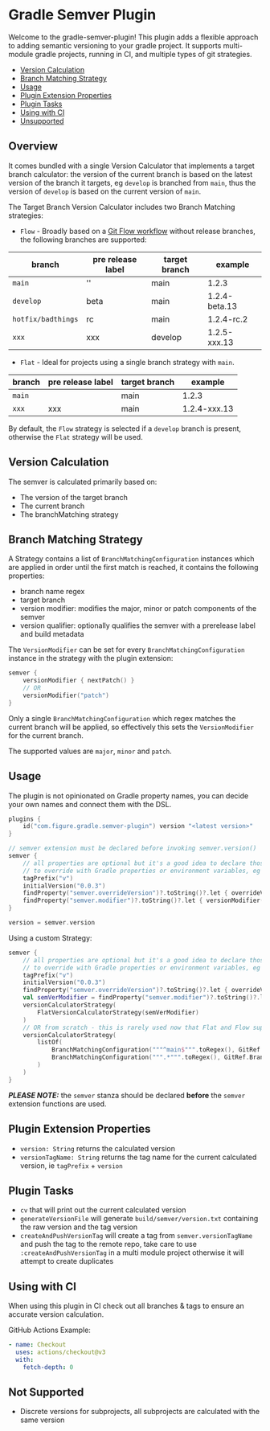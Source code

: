 # Gradle Semver Plugin

 Welcome to the gradle-semver-plugin!
This plugin adds a flexible approach to adding semantic versioning to your gradle project.
It supports multi-module gradle projects, running in CI, and multiple types of git strategies.



- [Version Calculation](#version-calculation)
- [Branch Matching Strategy](#branch-matching-strategy)
- [Usage](#usage)
- [Plugin Extension Properties](#plugin-extension-properties)
- [Plugin Tasks](#plugin-tasks)
- [Using with CI](#using-with-ci)
- [Unsupported](#not-supported)     

## Overview
It comes bundled with a single Version Calculator that implements a target branch calculator: the version of the current branch is based on the latest version of the branch it targets, eg `develop` is branched from `main`, thus the version of `develop` is based on the current version of `main`. 

The Target Branch Version Calculator includes two Branch Matching strategies: 
- `Flow` - Broadly based on a [Git Flow workflow](https://nvie.com/posts/a-successful-git-branching-model/) without release branches, the following branches are supported:

| branch                   | pre release label | target branch | example                |
|--------------------------|-------------------|---------------|------------------------|
| `main`                   | ''                | main          | 1.2.3                  |
| `develop`                | beta              | main          | 1.2.4-beta.13          |
| `hotfix/badthings`       | rc                | main          | 1.2.4-rc.2             |
| `xxx`                    | xxx               | develop       | 1.2.5-xxx.13           |

- `Flat` - Ideal for projects using a single branch strategy with `main`.

| branch | pre release label | target branch | example      |
|--------|-------------------|---------------|--------------|
| `main` |                   | main          | 1.2.3        |
| `xxx`  | xxx               | main          | 1.2.4-xxx.13 |


By default, the `Flow` strategy is selected if a `develop` branch is present, otherwise the `Flat` strategy will be used.

## Version Calculation

The semver is calculated primarily based on:
- The version of the target branch
- The current branch
- The branchMatching strategy 

## Branch Matching Strategy

A Strategy contains a list of `BranchMatchingConfiguration` instances which are applied in order until the first match is reached, it contains the following properties:
  - branch name regex
  - target branch
  - version modifier: modifies the major, minor or patch components of the semver
  - version qualifier: optionally qualifies the semver with a prerelease label and build metadata

The `VersionModifier` can be set for every `BranchMatchingConfiguration` instance in the strategy with the plugin extension:

```kotlin
semver {
    versionModifier { nextPatch() }
    // OR
    versionModifier("patch")
}
```
Only a single `BranchMatchingConfiguration` which regex matches the current branch will be applied, so effectively this sets the `VersionModifier` for the current branch.

The supported values are `major`, `minor` and `patch`. 

## Usage

The plugin is not opinionated on Gradle property names, you can decide your own names and connect them with the DSL.

```kotlin
plugins {
    id("com.figure.gradle.semver-plugin") version "<latest version>"
}

// semver extension must be declared before invoking semver.version()  
semver {
    // all properties are optional but it's a good idea to declare those that you would want  
    // to override with Gradle properties or environment variables, eg "overrideVersion" below
    tagPrefix("v")
    initialVersion("0.0.3")
    findProperty("semver.overrideVersion")?.toString()?.let { overrideVersion(it) }
    findProperty("semver.modifier")?.toString()?.let { versionModifier(buildVersionModifier(it)) } // this is only used for non user defined strategies, ie predefined Flow or Flat
}

version = semver.version
```
Using a custom Strategy: 
```kotlin
semver {
    // all properties are optional but it's a good idea to declare those that you would want  
    // to override with Gradle properties or environment variables, eg "overrideVersion" below
    tagPrefix("v")
    initialVersion("0.0.3")
    findProperty("semver.overrideVersion")?.toString()?.let { overrideVersion(it) }
    val semVerModifier = findProperty("semver.modifier")?.toString()?.let { buildVersionModifier(it) } ?: { nextMinor() }
    versionCalculatorStrategy(
        FlatVersionCalculatorStrategy(semVerModifier)
    )
    // OR from scratch - this is rarely used now that Flat and Flow support anything - .*
    versionCalculatorStrategy(
        listOf(
            BranchMatchingConfiguration("""^main$""".toRegex(), GitRef.Branch.Main, { "" to "" }, semVerModifier),
            BranchMatchingConfiguration(""".*""".toRegex(), GitRef.Branch.Main, { preReleaseWithCommitCount(it, GitRef.Branch.Main, it.sanitizedNameWithoutPrefix()) to "" }, semVerModifier),
        )
    )
}
```

_**PLEASE NOTE:**_ the `semver` stanza should be declared **before** the `semver` extension functions are used.

## Plugin Extension Properties
- `version: String` returns the calculated version
- `versionTagName: String` returns the tag name for the current calculated version, ie `tagPrefix` + `version`   

## Plugin Tasks 
- `cv` that will print out the current calculated version
- `generateVersionFile` will generate `build/semver/version.txt` containing the raw version and the tag version
- `createAndPushVersionTag` will create a tag from `semver.versionTagName` and push the tag to the remote repo, take care to use `:createAndPushVersionTag` in a multi module project otherwise it will attempt to create duplicates 

## Using with CI

When using this plugin in CI check out all branches & tags to ensure an accurate version calculation. 

GitHub Actions Example:
```yaml
- name: Checkout
  uses: actions/checkout@v3
  with:
    fetch-depth: 0
```

## Not Supported
- Discrete versions for subprojects, all subprojects are calculated with the same version
